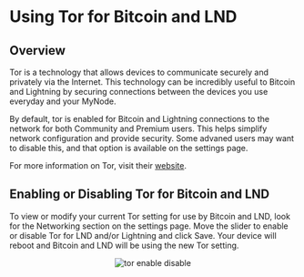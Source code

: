# Using Tor for Bitcoin and LND

## Overview

Tor is a technology that allows devices to communicate securely and privately via the Internet. This technology can be incredibly useful to Bitcoin and Lightning by securing connections between the devices you use everyday and your MyNode.

By default, tor is enabled for Bitcoin and Lightning connections to the network for both Community and Premium users. This helps simplify network configuration and provide security. Some advaned users may want to disable this, and that option is available on the settings page.

For more information on Tor, visit their [website](https://www.torproject.org/).

## Enabling or Disabling Tor for Bitcoin and LND

To view or modify your current Tor setting for use by Bitcoin and LND, look for the Networking section on the settings page. Move the slider to enable or disable Tor for LND and/or Lightning and click Save. Your device will reboot and Bitcoin and LND will be using the new Tor setting.

<center>
  <figure>
    <img src="/images/networking/tor_enable_disable.png" alt="tor enable disable">
  </figure>
</center>
